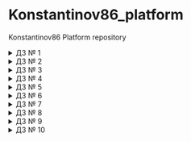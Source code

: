 # Konstantinov86_platform
Konstantinov86 Platform repository


<details><summary>ДЗ № 1</summary>

 - [V] Основное ДЗ
 - [V] Задание со *

## В процессе сделано:
 - Выполнена установка   minikube:
` kubernetesintro git:(kubernetes-intro) kubectl cluster-info
Kubernetes master is running at https://192.168.64.2:8443
KubeDNS is running at https://192.168.64.2:8443/api/v1/namespaces/kube-system/services/kube-dns:dns/proxy`;
- Ознакомлен с интерфейсом dashboard;
- Разберитесь почему все pod в namespace kube-system восстановились после удаления:
kube-proxy -  управляется daemonset;
core-dns -  управляется deployment;
kube-apiserver- static pod -управляется kubelet;
-  создан  dockerfile согласно требованиям,образ собран и залит в dockerhub;
- Написан манифест web-pod.yaml;
- Выясните причину, по которой pod frontend находится в статусе Error:
`panic: environment variable "PRODUCT_CATALOG_SERVICE_ADDR" not set`;
Соответственно данная переменная присутствует в   frontend-pod.yaml.
## Как запустить проект:
- docker build -t wenger23/nginx:3.0 . & docker run wenger23/nginx:3.0 -d -p 8000:8000;
- kubectl apply -f web-pod.yaml;
- kubectl apply frontend-pod-healthy.yaml;

## Как проверить работоспособность:
-  перейти по ссылке http://localhost:8000/homework.html;
- kubectl port-forward --address 0.0.0.0 pod/web 8000:8000;


## PR checklist:
 - [V] Выставлен label с темой домашнего задания
 </details>

 <details><summary>ДЗ № 2</summary>

 - [V] Основное ДЗ
 - [V] Задание со *

## В процессе сделано:
 - создание replicaset frontend-replicaset.yaml:
 - Добавление label selection для корректной работы;
 - создание deployment paymentservice-replicaset.yaml;
- создание deployment strategy blue-green и reverse;
- создание daemonset node-exporter-daemonset.yaml;
- создание daemonset node-exporter-daemonset.yaml с запуском на мастер ноде :
`tolerations:
        - key: node-role.kubernetes.io/master
          effect: NoSchedule`
## PR checklist:
 - [V] Выставлен label с темой домашнего задания
 </details>

 <details><summary>ДЗ № 3</summary>

 - [V] Основное ДЗ

## В процессе сделано:
- [V] Создал Service Account bob, дать ему роль admin в рамках всего
кластера;
- [V] Создал Service Account dave без доступа к кластеру
- [V] Создал Namespace prometheus;
- [V] Создал Service Account carol в этом Namespace;
- [V] Дал всем Service Account в Namespace prometheus возможность
делать get, list, watch в отношении Pods всего кластера;
- [V] Создал Namespace dev;
- [V] Создал Service Account jane в Namespace dev;
- [V] Дал jane роль admin в рамках Namespace dev;
- [V] Создал Service Account ken в Namespace dev;
- [V] Дал ken роль view в рамках Namespace dev.

## PR checklist:
 - [V] Выставлен label с темой домашнего задания
 </details>

  <details><summary>ДЗ № 4</summary>

 - [V] Основное ДЗ
 - [V] Задание со *

## В процессе сделано:
- [V] Добавил пробы в под;
- [V] Создал deployment со стратегией обновления;
- [V] Создал service и включил ipvs;
- [V] Установил Metalb и настроил маршрутизацию;
- [V] открыл доступ к coreDNS;
- [V] установил и открыл доступ к dashboard;
## PR checklist:
 - [V] Выставлен label с темой домашнего задания
 </details>

  <details><summary>ДЗ № 5</summary>

 - [V] Основное ДЗ
 - [V] Задание со *

## В процессе сделано:
- [V] Создал statefulset minio;
- [V] Создал headless service;
- [V] Gроверил работу minio;
- [V] Сделал statefulset c secret
## PR checklist:
 - [V] Выставлен label с темой домашнего задания
 </details>

 <details><summary>ДЗ № 6</summary>

 - [V] Основное ДЗ
 - [V] Задание со *

## В процессе сделано:
- [V] Создан кластер в Google Cloud;
- [V] Установлен из Helm - ingress-nginx и cert-manager;
- [V] Создан issuer lets encrypt для certmanager;
- [V] Установлен и кастомизирован chartmuseum -https://chartmuseum.35.228.182.231.nip.io/;
- [V] * Работа с chartmuseum:
Активируем api в values.yaml - DISABLE_API: false;
Создадим собственный чарт - helm create mychart;
Запакуем - helm package .;
Запушим в репозиторий - curl --data-binary "@mychart-0.1.0.tgz" https://chartmuseum.35.228.182.231.nip.io/api/chart;
Обновим - helm repo update ;
Установим - helm install mychart chartmuseum/mychart;
- [V] Установлен harbor - https://harbor.35.228.182.231.nip.io/;
- [V] * Описана установка nginx-ingress, cert-manager и harbor в helmfile;
- [V] Создан свой helmchart  hipster-shop;
- [V] * Добавлен requirements.yaml (dependencies.yaml в helm 3) redis;
- [V] Создан деплой при помощи kubecfg;
- [V] Создан деплой при помощи kustomize(test и prod).

## PR checklist:
 - [V] Выставлен label с темой домашнего задания
 </details>

 <details><summary>ДЗ № 7</summary>

 - [V] Основное ДЗ
 - [V] Задание со *

## В процессе сделано:
- [V] Создан CustomResource и CustomResourceDefinition my-sql;
- [V] Сделана Валидация;
- [V] Создан контроллер ;
- [V] Собран образ контроллера -залит на dockerhub - wenger23/otus_demo:0.1 ;
- [V] проверка работоспособности контроллера :
major@MacBook-Air  ~/virtual/Konstantinov86_platform/kubernetes-operator/deploy   kubernetes-operator  
kubectl get jobs
NAME                         COMPLETIONS   DURATION   AGE
backup-mysql-instance-job    1/1           3s         2m18s
restore-mysql-instance-job   1/1           45s        82s

major@MacBook-Air  ~/virtual/Konstantinov86_platform/kubernetes-operator/deploy   kubernetes-operator  kubectl exec -it $MYSQLPOD -- mysql -potuspassword -e "select * from test;" otus-database
mysql: [Warning] Using a password on the command line interface can be insecure.
+----+-------------+
| id | name        |
+----+-------------+
|  1 | some data   |
|  2 | some data-2 |
|  3 | some data-2 |
|  4 | some data-2 |
|  5 | some data-2 |
+----+-------------+
## PR checklist:
 - [V] Выставлен label с темой домашнего задания
 </details>

 <details><summary>ДЗ № 8</summary>

 - [V] Основное ДЗ
 - [V] Задание со *

## В процессе сделано:
- [V] Создан кастомный деплоймент и сервис nginx  -deployment.yaml,service.yaml;
- [V] Выбран 2й вариант сложности - Поставить prometheus-operator через kubectl apply из офф.
репозитория (Bring`em on!)
- [V] Создан деплоймент и сервис nginx exporter;
- [V] Создан serivcemonitor.yaml ,который смотрит на nginx exporter;
- [V] Работа выполнялась в google cloud - сделаны ингресс сервисы /ingress-services/ingress-grafana.yaml ingress-prometheus.yaml для проброса наружу grafana и prometheus:

https://prometheus.35.228.182.231.nip.io/targets
https://grafana.35.228.182.231.nip.io/ - admin/admin - dashboard - NGINX exporter
## PR checklist:
 - [V] Выставлен label с темой домашнего задания
 </details>

<details><summary>ДЗ № 9</summary>

 - [V] Основное ДЗ
 - [V] Задание со *

## В процессе сделано:
- [V] Создан кластер в GCP с 4 нодами (3 infra + default);
- [V] Задеплоен hipstershop;
- [V] Развернут EFK стек -сделан tls kibana.35.228.165.216.nip.io,elasticsearch запущен на выделенных нодах с толерейшенами;
- [V] Развернут ingress-nginx на выделенных нодах;
- [V] Настройка fluentbit - указан elastic master;
- [V]* Решена проблема с дублирующими полями -по статье https://bk0010-01.blogspot.com/2020/03/fluent-bit-and-kibana-in-kubernetes.html - приложен fluentbit.values.yaml;
- [V] Установлен prometheus и elastic-exporter;
- [V] Установлен fluentbit на выделенные ноды для парсинга ingress-nginx,донастроен конфиг ингресс для отдачи логов в json;
- [V] Создан дэшборд в кибане и выгружен в export.ndjson;
- [V] Установлен Loki и Promtail и модифицирован prometheus для создания loki датасурса prometheus-operator.values.yaml;
- [V] Создан dashboard в grafana  для loki


## PR checklist:
 - [V] Выставлен label с темой домашнего задания
 </details>

 
<details><summary>ДЗ № 10</summary>

 - [V] Основное ДЗ
 - [V] Задание со *

## В процессе сделано:
- [V] Создан проект в gitlab - https://gitlab.com/wenger23/microservices-demo;
- [V] Скопирован репозиторий hispter-shop и добавлены helmcharts - deploy/charts;
- [V] Развернут кластер в GCP с помощью terraform + установлен istio GKE;
- [V] * Автоматизировано создание кластера с помощью terraform через gitlab приложен файл - gitlab-terraform/.gitlab-ci.yml,ссылка на репозиторий - https://gitlab.com/wenger23/infra;
- [V] * Создан pipeline в gitlab : сборка всех образов(kaniko) по тэгу,с использвованием CI_COMMIT_TAG в версии образа,и пуш образов в gitlab registry ,файл gitlab-microservices/.gitlab-ci.yaml;
- [V] Установлен helmrelease,flux,fluxctl -реазилована CD стратегия - коммит с тэгом => сборка новой версии образа =>
деплой в кластер:
` major@MacBook-Air  ~  kubectl get helmrelease -n microservices-demo
NAME                    RELEASE                 PHASE       STATUS     MESSAGE                                                                                    AGE
adservice               adservice               Succeeded   deployed   Release was successful for Helm release 'adservice' in 'microservices-demo'.               47h
cartservice             cartservice             Succeeded   deployed   Release was successful for Helm release 'cartservice' in 'microservices-demo'.             10h
checkoutservice         checkoutservice         Succeeded   deployed   Release was successful for Helm release 'checkoutservice' in 'microservices-demo'.         47h
currencyservice         currencyservice         Succeeded   deployed   Release was successful for Helm release 'currencyservice' in 'microservices-demo'.         47h
emailservice            emailservice            Succeeded   deployed   Release was successful for Helm release 'emailservice' in 'microservices-demo'.            47h
frontend                frontend                Succeeded   deployed   Release was successful for Helm release 'frontend' in 'microservices-demo'.                161m
loadgenerator           loadgenerator           Succeeded   deployed   Release was successful for Helm release 'loadgenerator' in 'microservices-demo'.           78m
paymentservice          paymentservice          Succeeded   deployed   Release was successful for Helm release 'paymentservice' in 'microservices-demo'.          47h
productcatalogservice   productcatalogservice   Succeeded   deployed   Release was successful for Helm release 'productcatalogservice' in 'microservices-demo'.   47h
recommendationservice   recommendationservice   Succeeded   deployed   Release was successful for Helm release 'recommendationservice' in 'microservices-demo'.   47h
shippingservice         shippingservice         Succeeded   deployed   Release was successful for Helm release 'shippingservice' in 'microservices-demo'.         47h`
- [V] лог изменения frontend в чарте:
`ts=2021-03-08T15:58:43.246859639Z caller=release.go:79 component=release release=frontend targetNamespace=microservices-demo resource=microservices-demo:helmrelease/frontend helmVersion=v3 info="starting sync run"
ts=2021-03-08T15:58:43.600219591Z caller=release.go:289 component=release release=frontend targetNamespace=microservices-demo resource=microservices-demo:helmrelease/frontend helmVersion=v3 info="running dry-run upgrade to compare with release version '2'" action=dry-run-compare
ts=2021-03-08T15:58:43.603927908Z caller=helm.go:69 component=helm version=v3 info="preparing upgrade for frontend" targetNamespace=microservices-demo release=frontend
ts=2021-03-08T15:58:43.608666281Z caller=helm.go:69 component=helm version=v3 info="resetting values to the chart's original version" targetNamespace=microservices-demo release=frontend
ts=2021-03-08T15:58:44.042624789Z caller=helm.go:69 component=helm version=v3 info="performing update for frontend" targetNamespace=microservices-demo release=frontend
ts=2021-03-08T15:58:44.166902171Z caller=helm.go:69 component=helm version=v3 info="dry run for frontend" targetNamespace=microservices-demo release=frontend
ts=2021-03-08T15:58:44.188489685Z caller=release.go:311 component=release release=frontend targetNamespace=microservices-demo resource=microservices-demo:helmrelease/frontend helmVersion=v3 info="no changes" phase=dry-run-compare
ts=2021-03-08T15:58:45.512229733Z caller=release.go:79 component=release release=frontend targetNamespace=microservices-demo resource=microservices-demo:helmrelease/frontend helmVersion=v3 info="starting sync run"
ts=2021-03-08T15:58:45.900728191Z caller=release.go:353 component=release release=frontend targetNamespace=microservices-demo resource=microservices-demo:helmrelease/frontend helmVersion=v3 info="running upgrade" action=upgrade
ts=2021-03-08T15:58:45.948627111Z caller=helm.go:69 component=helm version=v3 info="preparing upgrade for frontend" targetNamespace=microservices-demo release=frontend
ts=2021-03-08T15:58:45.958203638Z caller=helm.go:69 component=helm version=v3 info="resetting values to the chart's original version" targetNamespace=microservices-demo release=frontend
ts=2021-03-08T15:58:46.336755783Z caller=helm.go:69 component=helm version=v3 info="performing update for frontend" targetNamespace=microservices-demo release=frontend
ts=2021-03-08T15:58:46.411455978Z caller=helm.go:69 component=helm version=v3 info="creating upgraded release for frontend" targetNamespace=microservices-demo release=frontend
ts=2021-03-08T15:58:46.450067098Z caller=helm.go:69 component=helm version=v3 info="checking 4 resources for changes" targetNamespace=microservices-demo release=frontend
ts=2021-03-08T15:58:46.458534823Z caller=helm.go:69 component=helm version=v3 info="Looks like there are no changes for Service \"frontend\"" targetNamespace=microservices-demo release=frontend
ts=2021-03-08T15:58:46.477010619Z caller=helm.go:69 component=helm version=v3 info="Looks like there are no changes for Deployment \"frontend\"" targetNamespace=microservices-demo release=frontend
ts=2021-03-08T15:58:46.491257633Z caller=helm.go:69 component=helm version=v3 info="Looks like there are no changes for Gateway \"frontend-gateway\"" targetNamespace=microservices-demo release=frontend
ts=2021-03-08T15:58:46.509866554Z caller=helm.go:69 component=helm version=v3 info="Looks like there are no changes for VirtualService \"frontend\"" targetNamespace=microservices-demo release=frontend
ts=2021-03-08T15:58:46.521888271Z caller=helm.go:69 component=helm version=v3 info="updating status for upgraded release for frontend" targetNamespace=microservices-demo release=frontend
ts=2021-03-08T15:58:46.566017666Z caller=release.go:364 component=release release=frontend targetNamespace=microservices-demo resource=microservices-demo:helmrelease/frontend helmVersion=v3 info="upgrade succeeded" revision=dabfe09c1e6f9f4c187c9875acd3c630fc86af71 phase=upgrade`
- [V] * Установлен istio с помощью istio operator:
`istioctl operator init`;
`Установка istio из default профиля :
kubectl create ns istio-system
kubectl apply -f - <<EOF
apiVersion: install.istio.io/v1alpha1
kind: IstioOperator
metadata:
  namespace: istio-system
  name: example-istiocontrolplane
spec:
  profile: default
EOF`
- [V] Установлен flagger - вышла новая api - flagger.app/v1beta1 -в ней появился ряд изменений,в связи с которыми пришлось переделать пример конфига из домашки -приложил свой конфиг - flagger/canary.yml :
>the spec.canaryAnalysis field has been deprecated and replaced with spec.analysis
>the spec.analysis.interval and spec.analysis.threshold fields are required
- [V] Добавлен  Sidecar Injection и сделан istio-ingress,манифесты добавлены как шаблоны в чарт frontend
- [V] Сделан новый релиз,запущен loadgenerator с указанием правильного ip - http://35.228.60.147/ -произведен успешный релиз frontend:
` major@MacBook-Air  ~  kubectl get canaries
NAME       STATUS      WEIGHT   LASTTRANSITIONTIME
frontend   Succeeded   0        2021-03-11T18:10:48Z`


`⚙ major@MacBook-Air  ~  kubectl describe canary -n frontend -n microservices-demo
Name:         frontend
Namespace:    microservices-demo
Labels:       app.kubernetes.io/managed-by=Helm
Annotations:  helm.fluxcd.io/antecedent: microservices-demo:helmrelease/frontend
              meta.helm.sh/release-name: frontend
              meta.helm.sh/release-namespace: microservices-demo
API Version:  flagger.app/v1beta1
Kind:         Canary
Metadata:
  Creation Timestamp:  2021-03-11T17:37:07Z
  Generation:          2
  Managed Fields:
    API Version:  flagger.app/v1beta1
    Fields Type:  FieldsV1
    fieldsV1:
      f:metadata:
        f:annotations:
          .:
          f:helm.fluxcd.io/antecedent:
    Manager:      kubectl
    Operation:    Update
    Time:         2021-03-11T17:37:09Z
    API Version:  flagger.app/v1beta1
    Fields Type:  FieldsV1
    fieldsV1:
      f:spec:
        f:service:
          f:portDiscovery:
      f:status:
        .:
        f:canaryWeight:
        f:conditions:
        f:failedChecks:
        f:iterations:
        f:lastAppliedSpec:
        f:lastTransitionTime:
        f:phase:
        f:trackedConfigs:
    Manager:      flagger
    Operation:    Update
    Time:         2021-03-11T17:38:08Z
    API Version:  flagger.app/v1beta1
    Fields Type:  FieldsV1
    fieldsV1:
      f:metadata:
        f:annotations:
          f:meta.helm.sh/release-name:
          f:meta.helm.sh/release-namespace:
        f:labels:
          .:
          f:app.kubernetes.io/managed-by:
      f:spec:
        .:
        f:analysis:
          .:
          f:interval:
          f:iterations:
          f:threshold:
        f:provider:
        f:service:
          .:
          f:gateways:
          f:hosts:
          f:port:
          f:targetPort:
          f:trafficPolicy:
            .:
            f:tls:
              .:
              f:mode:
        f:targetRef:
          .:
          f:apiVersion:
          f:kind:
          f:name:
    Manager:         Go-http-client
    Operation:       Update
    Time:            2021-03-11T17:43:18Z
  Resource Version:  5378708
  Self Link:         /apis/flagger.app/v1beta1/namespaces/microservices-demo/canaries/frontend
  UID:               bc054f6a-0fae-4c5c-9070-07dd33a3a2b2
Spec:
  Analysis:
    Interval:    30s
    Iterations:  3
    Threshold:   10
  Provider:      istio
  Service:
    Gateways:
      frontend
    Hosts:
      35.228.60.147
    Port:         80
    Target Port:  8080
    Traffic Policy:
      Tls:
        Mode:  DISABLE
  Target Ref:
    API Version:  apps/v1
    Kind:         Deployment
    Name:         frontend
Status:
  Canary Weight:  0
  Conditions:
    Last Transition Time:  2021-03-11T18:10:48Z
    Last Update Time:      2021-03-11T18:10:48Z
    Message:               Canary analysis completed successfully, promotion finished.
    Reason:                Succeeded
    Status:                True
    Type:                  Promoted
  Failed Checks:           0
  Iterations:              0
  Last Applied Spec:       668cdf9588
  Last Transition Time:    2021-03-11T18:10:48Z
  Phase:                   Succeeded
  Tracked Configs:
Events:  <none>`
## PR checklist:
 - [V] Выставлен label с темой домашнего задания
 </details>